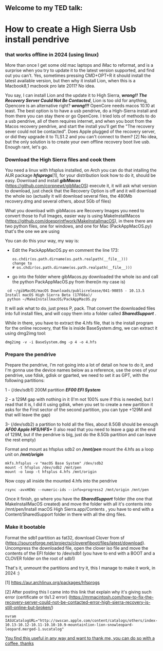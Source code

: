 ## Welcome to my TED talk: 
# How to create a High Sierra Usb install pendrive
### that works offline in 2024 (using linux)

More than once I get some old mac laptops and iMac to reformat, and is a surprise when you try to update it to the latest version supported, and find out you can't. Yes, sometimes pressing CMD+OPT+R it should install the latest available version, but then why it install Lion, when this is a Macbook8,1 macbook pro late 2011? No idea.

You say, I can install Lion and the update it to High Sierra, ***wrong!!*** ***The Recovery Server Could Not Be Contacted***, Lion is too old for anything, Opencore is an alternative right? ***wrong!!!*** OpenCore needs macos 10.10 at least. The best option is to have a usb pendrive, do a High-Sierra install and from there you can stay there or go OpenCore.
I tried lots of methods to do a usb pendrive, all of them requires internet, and when you boot from the Macos recovery pendrive, and start the install you'll get the "The recovery sever could not be contacted". 
Does Apple plugged of the recovery server, or did they upgrade it to TLS1.2 and you can't connect to them? [2] No idea, but the only solution is to create your own offline recovery boot live usb. Enough rant, let's go.

### Download the High Sierra files and cook them

You need a linux with hfsplus installed, on Arch you can do that intalling the AUR package ***hfsprogs***[1], for your distribution look how to do it, should be easy.
Download and install ***gibMacos*** (https://github.com/corpnewt/gibMacOS) execute it, it will ask what version to download, just check that the Recovery Option is off and it will download the whole iso (actually it will download several files, the 480Mb recovery.dmg and several others, about 5Gb of files)

What you download with gibMacos are Recovery Images you need to convert those to Full Images, easier way is using MakeInstallMacos (https://github.com/doesprintfwork/MakeInstallmacOS), in there there are two python files, one for windows, and one for Mac (PackAppMacOS.py) that's the one we are using

You can do this your way, my way is:
- Edit the PackAppMacOS.py en comment the line 173:
  ```
  os.chdir(os.path.dirname(os.path.realpath(__file__)))
  change to
  # os.chdir(os.path.dirname(os.path.realpath(__file__)))
  ```
- go into the folder where gibMacos.py downloaded the whole iso and call the python PackAppMacOS.py from there(in my case is)
```
 cd ~/gibMacOS/macOS Downloads/publicrelease/041-90855 - 10.13.5 Install macOS High Sierra Beta (17F66a)/
 python ~/MakeInstallmacOS/PackAppMacOS.py
```
It will ask what to do, just press P, pack. That convert the downloaded files into full install files, and will copy them into a folder called ***SharedSupport*** .

While in there, you have to extract the 4.hfs file, that is the install program for the online recovery, that file is inside BaseSystem.dmg, we can extract it using dmg2img tool:
```
dmg2img -v -i BaseSystem.dmg -p 4 -o 4.hfs
```

### Prepare the pendrive
Prepare the pendrive, I'm not going into a lot of detail on how to do it, and I'm gonna use the device names below as a reference, use the ones of your pendrive, use fdisk, gdisk or gparted, we need to set it as GPT, with the following partitions:

1 - (/dev/sdb1) 200M partition ***EF00 EFI System***

2 - a 129M gap with nothing in it (I'm not 100% sure if this is needed, but I read that it is, I did it using gdisk, when you set to create a new partition it asks for the First sector of the second partition, you can type +129M and that will leave the gap)

3- (/dev/sdb2) a partition to hold all the files, about 8.5GB should be enough ***AF00 Apple HFS/HFS+*** (I also read that you need to leave a gap at the end of 129M, but if the pendrive is big, just do the 8.5Gb partition and can leave the rest empty)

Format and mount as hfsplus sdb2 on ***/mnt/pen*** mount the 4.hfs as a loop unit on ***/mnt/origin***
```
mkfs.hfsplus -v "macOS Base System" /dev/sdb2
mount -t hfsplus /dev/sdb2 /mnt/pen
mount -o loop -t hfsplus 4.hfs /mnt/origin
```
Now copy all inside the mounted 4.hfs into the pendrive
```
rsync -avxHEWz --numeric-ids --info=progress2 /mnt/origin /mnt/pen
```
Once it finish, go where you have the ***SharedSupport*** folder (the one that MakeInstallMacOS created) and move the folder with all it's contents into /mnt/pen/Install macOS High Sierra.app/Contents , you have to end with a Content/SharedSupport folder in there with all the dmg files.

### Make it bootable
Format the sdb1 partition as fat32, download Clover from sf (https://sourceforge.net/projects/cloverefiboot/files/latest/download).
Uncompress the downloaded file, open the clover iso file and move the contents of the EFI folder to /dev/sdb1 (you have to end with a BOOT and a CLOVER folder on the root of sdb1)

That's it, unmount the partitions and try it, this I manage to make it work, in 2024 :)


[1] https://aur.archlinux.org/packages/hfsprogs

[2] After posting this I came into this link that explain why it's giving such error (certificate or tls1.2 error) (https://mrmacintosh.com/how-to-fix-the-recovery-server-could-not-be-contacted-error-high-sierra-recovery-is-still-online-but-broken/)

```
nvram IASUCatalogURL="http://swscan.apple.com/content/catalogs/others/index-10.13-10.12-10.11-10.10-10.9-mountainlion-lion-snowleopard-leopard.merged-1.sucatalog"
```

[You find this useful in any way and want to thank me, you can do so with a coffee, thanks](https://www.buymeacoffee.com/kabutor)
